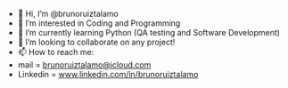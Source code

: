 - 👋 Hi, I’m @brunoruiztalamo
- 👀 I’m interested in Coding and Programming
- 🌱 I’m currently learning Python (QA testing and Software Development)
- 💞️ I’m looking to collaborate on any project!
- 📫 How to reach me:
- mail = brunoruiztalamo@icloud.com
- Linkedin = www.linkedin.com/in/brunoruiztalamo

<!---
brunoruiztalamo/brunoruiztalamo is a ✨ special ✨ repository because its `README.md` (this file) appears on your GitHub profile.
You can click the Preview link to take a look at your changes.
--->
